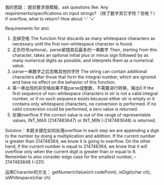 我的思路：
题目要求很模糊，ask questions like: Any requirements/specifications on input strings? （除了数字其它字符？空格？） If overflow, what to return? How about '-' '+' 

Requirements for atoi:
1. 去掉空格 The function first discards as many whitespace characters as necessary until the first non-whitespace character is found. 
2. 正负符号optional，parse紧随其后最多的一串数字 Then, starting from this character, takes an optional initial plus or minus sign followed by as many numerical digits as possible, and interprets them as a numerical value.
3. parse一串数字之后忽略其他的字符 The string can contain additional characters after those that form the integral number, which are ignored and have no effect on the behavior of this function.
4. 第一串出现的非空格如果不能parse成整数，不需要进行转换，输出0 If the first sequence of non-whitespace characters in str is not a valid integral number, or if no such sequence exists because either str is empty or it contains only whitespace characters, no conversion is performed. If no valid conversion could be performed, a zero value is returned. 
5. 处理overflow If the correct value is out of the range of representable values, INT_MAX (2147483647) or INT_MIN (-2147483648) is returned.

Solution：本题关键在如何处理overflow
In each step we are appending a digit to the number by doing a multiplication and addition. If the
current number is greater than 214748364, we know it is going to overflow. On the other
hand, if the current number is equal to 214748364, we know that it will overflow only
when the current digit is greater than or equal to 8. Remember to also consider edge case
for the smallest number, –2147483648 (–231).

运用Character的方法：
getNumericValue(int codePoint), isDigit(char ch), isWhitespace(char ch)

